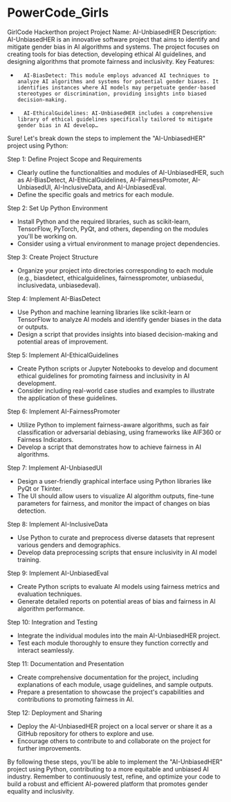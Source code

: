 # PowerCode_Girls
GirlCode Hackerthon project
Project Name: AI-UnbiasedHER
Description: AI-UnbiasedHER is an innovative software project that aims to identify and mitigate gender bias in AI algorithms and systems. The project focuses on creating tools for bias detection, developing ethical AI guidelines, and designing algorithms that promote fairness and inclusivity.
Key Features:
* 		AI-BiasDetect: This module employs advanced AI techniques to analyze AI algorithms and systems for potential gender biases. It identifies instances where AI models may perpetuate gender-based stereotypes or discrimination, providing insights into biased decision-making.
* 		AI-EthicalGuidelines: AI-UnbiasedHER includes a comprehensive library of ethical guidelines specifically tailored to mitigate gender bias in AI develop…
Sure! Let's break down the steps to implement the "AI-UnbiasedHER" project using Python:

Step 1: Define Project Scope and Requirements
- Clearly outline the functionalities and modules of AI-UnbiasedHER, such as AI-BiasDetect, AI-EthicalGuidelines, AI-FairnessPromoter, AI-UnbiasedUI, AI-InclusiveData, and AI-UnbiasedEval.
- Define the specific goals and metrics for each module.

Step 2: Set Up Python Environment
- Install Python and the required libraries, such as scikit-learn, TensorFlow, PyTorch, PyQt, and others, depending on the modules you'll be working on.
- Consider using a virtual environment to manage project dependencies.

Step 3: Create Project Structure
- Organize your project into directories corresponding to each module (e.g., biasdetect, ethicalguidelines, fairnesspromoter, unbiasedui, inclusivedata, unbiasedeval).

Step 4: Implement AI-BiasDetect
- Use Python and machine learning libraries like scikit-learn or TensorFlow to analyze AI models and identify gender biases in the data or outputs.
- Design a script that provides insights into biased decision-making and potential areas of improvement.

Step 5: Implement AI-EthicalGuidelines
- Create Python scripts or Jupyter Notebooks to develop and document ethical guidelines for promoting fairness and inclusivity in AI development.
- Consider including real-world case studies and examples to illustrate the application of these guidelines.

Step 6: Implement AI-FairnessPromoter
- Utilize Python to implement fairness-aware algorithms, such as fair classification or adversarial debiasing, using frameworks like AIF360 or Fairness Indicators.
- Develop a script that demonstrates how to achieve fairness in AI algorithms.

Step 7: Implement AI-UnbiasedUI
- Design a user-friendly graphical interface using Python libraries like PyQt or Tkinter.
- The UI should allow users to visualize AI algorithm outputs, fine-tune parameters for fairness, and monitor the impact of changes on bias detection.

Step 8: Implement AI-InclusiveData
- Use Python to curate and preprocess diverse datasets that represent various genders and demographics.
- Develop data preprocessing scripts that ensure inclusivity in AI model training.

Step 9: Implement AI-UnbiasedEval
- Create Python scripts to evaluate AI models using fairness metrics and evaluation techniques.
- Generate detailed reports on potential areas of bias and fairness in AI algorithm performance.

Step 10: Integration and Testing
- Integrate the individual modules into the main AI-UnbiasedHER project.
- Test each module thoroughly to ensure they function correctly and interact seamlessly.

Step 11: Documentation and Presentation
- Create comprehensive documentation for the project, including explanations of each module, usage guidelines, and sample outputs.
- Prepare a presentation to showcase the project's capabilities and contributions to promoting fairness in AI.

Step 12: Deployment and Sharing
- Deploy the AI-UnbiasedHER project on a local server or share it as a GitHub repository for others to explore and use.
- Encourage others to contribute to and collaborate on the project for further improvements.

By following these steps, you'll be able to implement the "AI-UnbiasedHER" project using Python, contributing to a more equitable and unbiased AI industry. Remember to continuously test, refine, and optimize your code to build a robust and efficient AI-powered platform that promotes gender equality and inclusivity.
